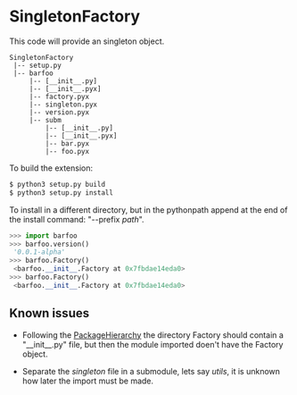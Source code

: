 # SingletonFactory

This code will provide an singleton object.

```
SingletonFactory
 |-- setup.py
 |-- barfoo
     |-- [__init__.py]
     |-- [__init__.pyx]
     |-- factory.pyx
     |-- singleton.pyx
     |-- version.pyx
     |-- subm
         |-- [__init__.py]
         |-- [__init__.pyx]
         |-- bar.pyx
         |-- foo.pyx
```

To build the extension:

```bash
$ python3 setup.py build
$ python3 setup.py install
```

To install in a different directory, but in the pythonpath append at the end of the install command: "--prefix _path_".

```python
>>> import barfoo
>>> barfoo.version()
 '0.0.1-alpha'
>>> barfoo.Factory()
 <barfoo.__init__.Factory at 0x7fbdae14eda0>
>>> barfoo.Factory()
 <barfoo.__init__.Factory at 0x7fbdae14eda0>
```

## Known issues

- Following the [PackageHierarchy](https://github.com/cython/cython/wiki/PackageHierarchy) the directory Factory should contain a "\_\_init\_\_.py" file, but then the module imported doen't have the Factory object.

- Separate the _singleton_ file in a submodule, lets say _utils_, it is unknown how later the import must be made.
